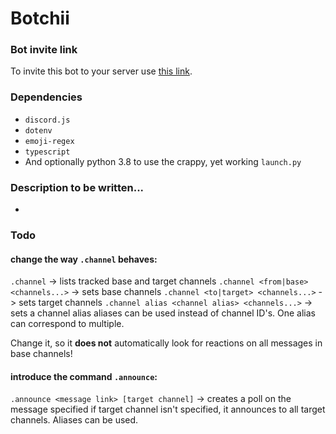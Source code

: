 # Botchii

### Bot invite link

To invite this bot to your server use [this link](https://discord.com/api/oauth2/authorize?client_id=802315557981913130&permissions=268520512&scope=bot).

### Dependencies
* `discord.js`
* `dotenv`
* `emoji-regex`
* `typescript`
* And optionally python 3.8 to use the crappy, yet working `launch.py`

### Description to be written...

-

### Todo

#### change the way `.channel` behaves:
`.channel` -> lists tracked base and target channels
`.channel <from|base> <channels...>` -> sets base channels
`.channel <to|target> <channels...>` -> sets target channels
`.channel alias <channel alias> <channels...>` -> sets a channel alias
  aliases can be used instead of channel ID's. One alias can correspond to multiple.

Change it, so it **does not** automatically look for reactions on all messages in base channels!

#### introduce the command `.announce`:
`.announce <message link> [target channel]` -> creates a poll on the message specified
  if target channel isn't specified, it announces to all target channels. Aliases can be used.

